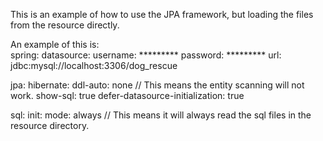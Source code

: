 This is an example of how to use the JPA framework, but loading the files from the resource directly.
<br/>

An example of this is:
</br>
spring:
  datasource:
    username: *********
    password: *********
    url: jdbc:mysql://localhost:3306/dog_rescue
    
  jpa:
    hibernate:
      ddl-auto: none // This means the entity scanning will not work.
    show-sql: true
    defer-datasource-initialization: true
    
  sql:
    init:
      mode: always // This means it will always read the sql files in the resource directory.
